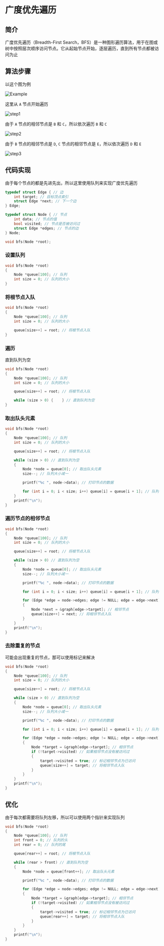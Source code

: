 # 广度优先遍历

## 简介

广度优先遍历（Breadth-First Search，BFS）是一种图形遍历算法，用于在图或树中按照层次顺序访问节点。它从起始节点开始，逐层遍历，直到所有节点都被访问为止

## 算法步骤

以这个图为例

![Example](imgs/Example.png)

这里从 `A` 节点开始遍历

![step1](imgs/step1.png)

由于 `A` 节点的相邻节点是 `B` 和 `C`，所以依次遍历 `B` 和 `C`

![step2](imgs/step2.png)

由于 `B` 节点的相邻节点是 `D`, `C` 节点的相邻节点是 `E`，所以依次遍历 `D` 和 `E`

![step3](imgs/step3.png)

## 代码实现

由于每个节点的都是先进先出，所以这里使用队列来实现广度优先遍历

```c
typedef struct Edge { // 边
    int target; // 目标顶点索引
    struct Edge *next; // 下一个边
} Edge;

typedef struct Node { // 节点
    int data; // 节点的值
    bool visited; // 节点是否被访问过
    struct Edge *edges; // 节点的边
} Node;

void bfs(Node *root);
```

### 设置队列

```c
void bfs(Node *root)
{
    Node *queue[100]; // 队列
    int size = 0; // 队列的大小
}
```

### 将根节点入队

```c
void bfs(Node *root)
{
    Node *queue[100]; // 队列
    int size = 0; // 队列的大小

    queue[size++] = root; // 将根节点入队
}
```

### 遍历

直到队列为空

```c
void bfs(Node *root)
{
    Node *queue[100]; // 队列
    int size = 0; // 队列的大小

    queue[size++] = root; // 将根节点入队

    while (size > 0) {    } // 直到队列为空
}
```

### 取出队头元素

```c
void bfs(Node *root)
{
    Node *queue[100]; // 队列
    int size = 0; // 队列的大小

    queue[size++] = root; // 将根节点入队

    while (size > 0) // 直到队列为空
    {
        Node *node = queue[0]; // 取出队头元素
        size--; // 队列大小减一

        printf("%c ", node->data); // 打印节点的数据

        for (int i = 0; i < size; i++) queue[i] = queue[i + 1]; // 队列左移
    }
    printf("\n");
}
```

### 遍历节点的相邻节点

```c
void bfs(Node *root)
{
    Node *queue[100]; // 队列
    int size = 0; // 队列的大小

    queue[size++] = root; // 将根节点入队

    while (size > 0) // 直到队列为空
    {
        Node *node = queue[0]; // 取出队头元素
        size--; // 队列大小减一

        printf("%c ", node->data); // 打印节点的数据

        for (int i = 0; i < size; i++) queue[i] = queue[i + 1]; // 队列左移

        for (Edge *edge = node->edges; edge != NULL; edge = edge->next) // 遍历节点的相邻节点
        {
            Node *next = &graph[edge->target]; // 相邻节点
            queue[size++] = next; // 将相邻节点入队
        }
    }
    printf("\n");
}
```

### 去除重复的节点

可能会出现重复的节点，那可以使用标记来解决

```c
void bfs(Node *root)
{
    Node *queue[100]; // 队列
    int size = 0; // 队列的大小

    queue[size++] = root; // 将根节点入队

    while (size > 0) // 直到队列为空
    {
        Node *node = queue[0]; // 取出队头元素
        size--; // 队列大小减一

        printf("%c ", node->data); // 打印节点的数据

        for (int i = 0; i < size; i++) queue[i] = queue[i + 1]; // 队列左移

        for (Edge *edge = node->edges; edge != NULL; edge = edge->next) // 遍历节点的相邻节点
        {
            Node *target = &graph[edge->target]; // 相邻节点
            if (!target->visited) // 如果相邻节点没有被访问过
            {
                target->visited = true; // 标记相邻节点为已访问
                queue[size++] = target; // 将相邻节点入队
            }
        }
    }
    printf("\n");
}
```

## 优化

由于每次都需要将队列左移，所以可以使用两个指针来实现队列

```c
void bfs(Node *root)
{
    Node *queue[100]; // 队列
    int front = 0; // 队列的头
    int rear = 0; // 队列的尾

    queue[rear++] = root; // 将根节点入队

    while (rear > front) // 直到队列为空
    {
        Node *node = queue[front++]; // 取出队头元素

        printf("%c ", node->data); // 打印节点的数据

        for (Edge *edge = node->edges; edge != NULL; edge = edge->next) // 遍历节点的相邻节点
        {
            Node *target = &graph[edge->target]; // 相邻节点
            if (!target->visited) // 如果相邻节点没有被访问过
            {
                target->visited = true; // 标记相邻节点为已访问
                queue[rear++] = target; // 将相邻节点入队
            }
        }
    }
    printf("\n");
}
```